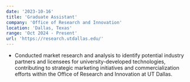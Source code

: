 ```yaml
---
date: '2023-10-16'
title: 'Graduate Assistant'
company: 'Office of Research and Innovation'
location: 'Dallas, Texas'
range: 'Oct 2024 - Present'
url: 'https://research.utdallas.edu/'
---
```


- Conducted market research and analysis to identify potential industry partners and licensees for university-developed technologies, contributing to strategic marketing initiatives and commercialization efforts within the Office of Research and Innovation at UT Dallas.
